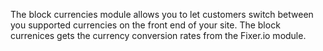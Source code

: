 The block currencies module allows you to let customers switch between you supported currencies on the front end of your site. The block currenices gets the currency conversion rates from the Fixer.io module.